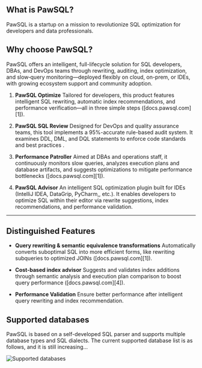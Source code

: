 ## What is PawSQL?

PawSQL is a startup on a mission to revolutionize SQL optimization for developers and data professionals.

## Why choose PawSQL?

PawSQL offers an intelligent, full-lifecycle solution for SQL developers, DBAs, and DevOps teams through rewriting, auditing, index optimization, and slow‑query monitoring—deployed flexibly on cloud, on-prem, or IDEs, with growing ecosystem support and community adoption.

1. **PawSQL Optimize**
   Tailored for developers, this product features intelligent SQL rewriting, automatic index recommendations, and performance verification—all in three simple steps ([docs.pawsql.com][1]).

2. **PawSQL SQL Review**
   Designed for DevOps and quality assurance teams, this tool implements a 95%-accurate rule-based audit system. It examines DDL, DML, and DQL statements to enforce code standards and best practices .

3. **Performance Patroller**
   Aimed at DBAs and operations staff, it continuously monitors slow queries, analyzes execution plans and database artifacts, and suggests optimizations to mitigate performance bottlenecks ([docs.pawsql.com][1]).

4. **PawSQL Advisor**
   An intelligent SQL optimization plugin built for IDEs (IntelliJ IDEA, DataGrip, PyCharm,, etc.). It enables developers to optimize SQL within their editor via rewrite suggestions, index recommendations, and performance validation.

---

## Distinguished Features

* **Query rewriting & semantic equivalence transformations**
  Automatically converts suboptimal SQL into more efficient forms, like rewriting subqueries to optimized JOINs ([docs.pawsql.com][1]).

* **Cost-based index advisor**
  Suggests and validates index additions through semantic analysis and execution plan comparison to boost query performance ([docs.pawsql.com][4]).

* **Performance Validation**
  Ensure better performance after intelligent query rewriting and index recommendation.

## Supported databases

PawSQL is based on a self-developed SQL parser and supports multiple database  types and SQL dialects. The current supported database list is as  follows, and it is still increasing...

![Supported databases](https://docs.pawsql.com/assets/images/databases-1b73eedeba4cf6ea07f1ef6e7c1d9099.png)
